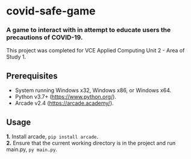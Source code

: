 # covid-safe-game
### A game to interact with in attempt to educate users the precautions of COVID-19.
This project was completed for VCE Applied Computing Unit 2 - Area of Study 1.

## Prerequisites
- System running Windows x32, Windows x86, or Windows x64.
- Python v3.7+ (https://www.python.org/).
- Arcade v2.4 (https://arcade.academy/).

## Usage
**1.** Install arcade, `pip install arcade`.\
**2.** Ensure that the current working directory is in the project and run main.py, `py main.py`.
